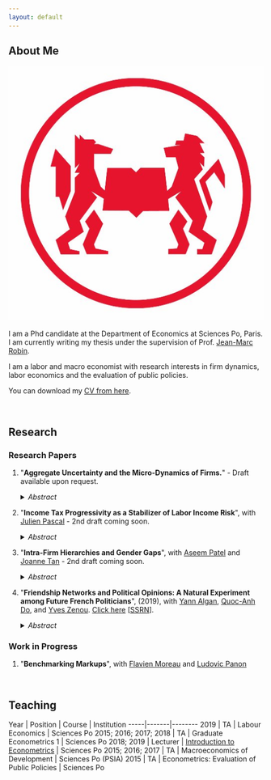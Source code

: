 ```yaml
---
layout: default
---
```


## About Me

<img class="profile-picture" src="pipo.jpg">

I am a Phd candidate at the Department of Economics at Sciences Po, Paris. I am currently writing my thesis under the supervision of Prof. [Jean-Marc Robin](https://sites.google.com/site/jmarcrobin/).

I am a labor and macro economist with research interests in firm dynamics, labor economics and the evaluation of public policies.

You can download my [CV from here](CV.pdf).

&nbsp;

## Research

### Research Papers

1. "**Aggregate Uncertainty and the Micro-Dynamics of Firms.**" - Draft available upon request.

    <details><summary> <i>Abstract</i> </summary>
    <p align="justify">
    Using French firm-level micro-data, I find evidence that firms with low expected growth are more sensitive to aggregate shocks. I interpret these findings using a frictional model offirm growth. The estimated model suggests that this heterogeneous sensitivity can have important consequences for the elasticity of aggregate net job creation to the aggregate state.
    </p>
    </details>

2. "**Income Tax Progressivity as a Stabilizer of Labor Income Risk**", with [Julien Pascal](https://julienpascal.github.io/) - 2nd draft coming soon.

    <details><summary> <i>Abstract</i> </summary>
    <p align="justify">
    We show that decreasing income tax progressivity causes an increase in the overall volatility of income in the economy. Our estimated search-and-matching model of the labour market is able to
    reproduce several stylized facts on the cyclical behaviour of income risk.
    </p>
    </details>

3. "**Intra-Firm Hierarchies and Gender Gaps**", with [Aseem Patel](https://sites.google.com/view/aseempatel/home) and [Joanne Tan](https://sites.google.com/site/joanneyumintanphd/research) - 2nd draft coming soon.

    <details><summary> <i>Abstract</i> </summary>
    <p align="justify">
    Does increased female leadership decrease gender wage gaps within firms? Exploiting a recent French
    reform on board membership composition we find a statistically significant effect only at the very
    top of the organisation.
    </p>
    </details>

4. "**Friendship Networks and Political Opinions: A Natural Experiment among Future French Politicians**", (2019), with [Yann Algan](http://www.yann-algan.com/), [Quoc-Anh Do](https://sites.google.com/site/qaquocanhdo/), and [Yves Zenou](https://sites.google.com/site/yvesbzenou/). [Click here](Network_Beliefs_4th_draft_31_05_2019.pdf) [[SSRN](https://papers.ssrn.com/sol3/papers.cfm?abstract_id=3397092)].

    <details><summary> <i>Abstract</i> </summary>
    <p align="justify">
    This paper shows how friendship shapes beliefs and political opinion. We make use of a unique
    natural experiment that randomly assigns new freshmen into groups in a college that produces most
    of France’s top politicians. We find strong, robust effects of friendship on differences in beliefs.
    </p>
    </details>


### Work in Progress

1. "**Benchmarking Markups**", with [Flavien Moreau](https://www.flavienmoreau.com/) and [Ludovic Panon](https://sites.google.com/site/ludovicpanon/home)   

&nbsp;

## Teaching

Year | Position | Course | Institution
-----|-------|--------
2019 | TA | Labour Economics | Sciences Po
2015; 2016; 2017; 2018 | TA | Graduate Econometrics 1 | Sciences Po
2018; 2019 | Lecturer | [Introduction to Econometrics](https://scpoecon.github.io/ScPoEconometrics/) | Sciences Po
2015; 2016; 2017 | TA | Macroeconomics of Development |  Sciences Po (PSIA)
2015 | TA  | Econometrics: Evaluation of Public Policies | Sciences Po

&nbsp;
&nbsp;
&nbsp;

